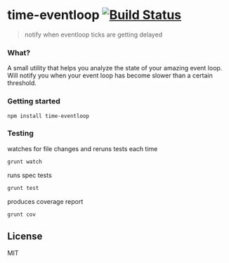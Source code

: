 # time-eventloop [![Build Status](https://secure.travis-ci.org/kirstein/time-eventloop.png?branch=master)](https://travis-ci.org/kirstein/time-eventloop)

> notify when eventloop ticks are getting delayed

### What?

A small utility that helps you analyze the state of your amazing event loop.
Will notify you when your event loop has become slower than a certain threshold.

### Getting started

`npm install time-eventloop`


### Testing 

watches for file changes and reruns tests each time
```bash
grunt watch 
```

runs spec tests   
```bash
grunt test  
```

produces coverage report
```bash
grunt cov   
```

## License

MIT
